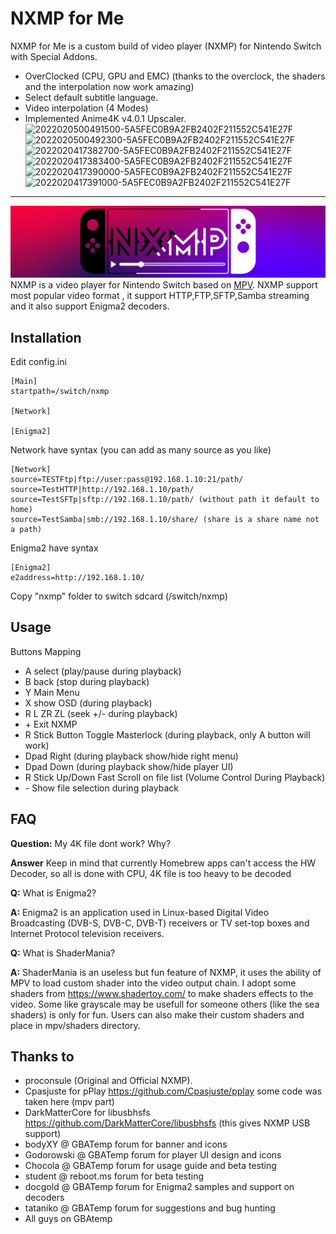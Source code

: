 NXMP for Me
======
NXMP for Me is a custom build of video player (NXMP) for Nintendo Switch with Special Addons.
- OverClocked (CPU, GPU and EMC) (thanks to the overclock, the shaders and the interpolation now work amazing)
- Select default subtitle language.
- Video interpolation (4 Modes)
- Implemented Anime4K v4.0.1 Upscaler.
![2022020500491500-5A5FEC0B9A2FB2402F211552C541E27F](https://user-images.githubusercontent.com/17991404/152627703-f11b9cfb-9cf9-456d-9da1-106f440ec40a.jpg)
![2022020500492300-5A5FEC0B9A2FB2402F211552C541E27F](https://user-images.githubusercontent.com/17991404/152627706-2d784cab-e574-4dc0-9113-309a3dff69f3.jpg)
![2022020417382700-5A5FEC0B9A2FB2402F211552C541E27F](https://user-images.githubusercontent.com/17991404/152600762-00fc3684-88b1-4511-b218-dbe49ba6147b.jpg)
![2022020417383400-5A5FEC0B9A2FB2402F211552C541E27F](https://user-images.githubusercontent.com/17991404/152600767-b7384517-0adb-486a-a12c-8962b062a7ec.jpg)
![2022020417390000-5A5FEC0B9A2FB2402F211552C541E27F](https://user-images.githubusercontent.com/17991404/152600781-24d11f1d-d3be-490a-a325-a17828c32844.jpg)
![2022020417391000-5A5FEC0B9A2FB2402F211552C541E27F](https://user-images.githubusercontent.com/17991404/152600789-1c81e063-d304-4357-8a1d-ff06f41871bd.jpg)

----------------------------------------------------------------------------

![Banner](docs/banner.jpg)
NXMP is a video player for Nintendo Switch based on [MPV](https://mpv.io/).
NXMP support most popular video format , it support HTTP,FTP,SFTP,Samba streaming and it also support Enigma2 decoders.

Installation 
----
Edit config.ini
```
[Main]
startpath=/switch/nxmp

[Network]

[Enigma2]
```

Network have syntax (you can add as many source as you like)

```
[Network]
source=TESTFtp|ftp://user:pass@192.168.1.10:21/path/
source=TestHTTP|http://192.168.1.10/path/
source=TestSFTp|sftp://192.168.1.10/path/ (without path it default to home)
source=TestSamba|smb://192.168.1.10/share/ (share is a share name not a path)
```

Enigma2 have syntax
```
[Enigma2]
e2address=http://192.168.1.10/
```

Copy "nxmp" folder to switch sdcard (/switch/nxmp)

Usage
-----
Buttons Mapping
- A select (play/pause during playback)
- B back (stop during playback)
- Y Main Menu
- X show OSD (during playback)
- R L ZR ZL (seek +/-  during playback)
- \+ Exit NXMP
- R Stick Button Toggle Masterlock (during playback, only A button will work)
- Dpad Right (during playback show/hide right menu)
- Dpad Down (during playback show/hide player UI)
- R Stick Up/Down Fast Scroll on file list (Volume Control During Playback)
- \- Show file selection during playback


FAQ
-----
**Question:** My 4K file dont work? Why?

**Answer** Keep in mind that currently Homebrew apps can't access the HW Decoder, so all is done with CPU, 4K file is too heavy to be decoded

**Q:** What is Enigma2?

**A:** Enigma2 is an application used in Linux-based Digital Video Broadcasting (DVB-S, DVB-C, DVB-T) receivers or TV set-top boxes and Internet Protocol television receivers.

**Q:** What is ShaderMania?

**A:** ShaderMania is an useless but fun feature of NXMP, it uses the ability of MPV to load custom shader into the video output chain. I adopt some shaders from https://www.shadertoy.com/ to make shaders effects to the video. Some like grayscale may be usefull for someone others (like the sea shaders) is only for fun. Users can also make their custom shaders and place in mpv/shaders directory.

Thanks to
-----
- proconsule (Original and Official NXMP). 
- Cpasjuste for pPlay https://github.com/Cpasjuste/pplay some code was taken here (mpv part)
- DarkMatterCore for libusbhsfs https://github.com/DarkMatterCore/libusbhsfs (this gives NXMP USB support)
- bodyXY @ GBATemp forum for banner and icons
- Godorowski @ GBATemp forum for player UI design and icons
- Chocola @ GBATemp forum for usage guide and beta testing
- student @ reboot.ms forum for beta testing
- docgold @ GBATemp forum for Enigma2 samples and support on decoders
- tataniko @ GBATemp forum for suggestions and bug hunting
- All guys on GBAtemp
